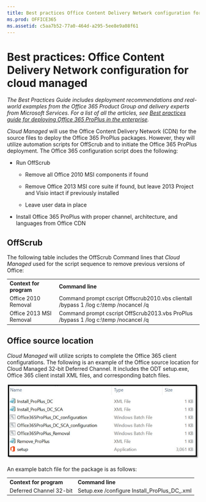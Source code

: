 ```yaml
---
title: Best practices Office Content Delivery Network configuration for cloud managed
ms.prod: OFFICE365
ms.assetid: c5aa7b52-77a0-464d-a295-5ee8e9a08f61
---
```



# Best practices: Office Content Delivery Network configuration for cloud managed

 *The Best Practices Guide includes deployment recommendations and real-world examples from the Office 365 Product Group and delivery experts from Microsoft Services. For a list of all the articles, see  [Best practices guide for deploying Office 365 ProPlus in the enterprise](best-practices-guide-for-deploying-office-365-proplus-in-the-enterprise.md).* 
  
    
    

 *Cloud Managed*  will use the Office Content Delivery Network (CDN) for the source files to deploy the Office 365 ProPlus packages. However, they will utilize automation scripts for OffScrub and to initiate the Office 365 ProPlus deployment.
The Office 365 configuration script does the following:
  
    
    


- Run OffScrub
    
  - Remove all Office 2010 MSI components if found
    
  
  - Remove Office 2013 MSI core suite if found, but leave 2013 Project and Visio intact if previously installed
    
  
  - Leave user data in place
    
  
- Install Office 365 ProPlus with proper channel, architecture, and languages from Office CDN
    
  

## OffScrub

The following table includes the OffScrub Command lines that  *Cloud Managed*  used for the script sequence to remove previous versions of Office:
  
    
    

|||
|:-----|:-----|
|**Context for program** <br/> |**Command line** <br/> |
|Office 2010 Removal  <br/> |Command prompt cscript Offscrub2010.vbs clientall /bypass 1 /log c:\\temp /nocancel /q  <br/> |
|Office 2013 MSI Removal  <br/> |Command prompt cscript OffScrub2013.vbs ProPlus /bypass 1 /log c:\\temp /nocancel /q  <br/> |
   

## Office source location

 *Cloud Managed*  will utilize scripts to complete the Office 365 client configurations. The following is an example of the Office source location for Cloud Managed 32-bit Deferred Channel. It includes the ODT setup.exe, Office 365 client install XML files, and corresponding batch files.
  
    
    

  
    
    
![Cloud managed source locations](images/82dbed0c-d6d1-42fc-bb05-2556189be01b.jpg)
  
    
    
An example batch file for the package is as follows:
  
    
    

|||
|:-----|:-----|
|**Context for program** <br/> |**Command line** <br/> |
|Deferred Channel 32-bit  <br/> |Setup.exe /configure Install_ProPlus_DC_.xml  <br/> |
   

